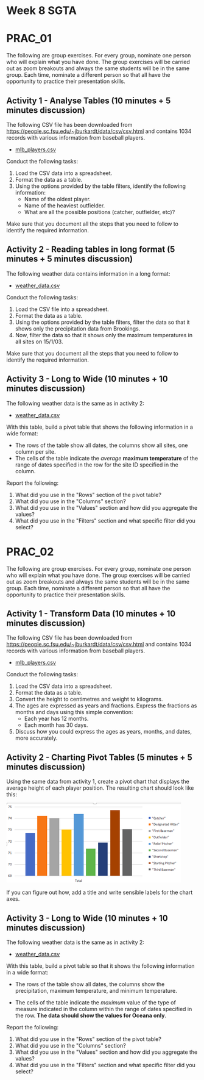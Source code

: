 # Week 8 SGTA
# PRAC_01

The following are group exercises. For every group, nominate one person who will explain what you have done. The group exercises will be carried out as zoom breakouts and always the same students will be in the same group. Each time, nominate a different person so that all have the opportunity to practice their presentation skills.


## Activity 1 - Analyse Tables (10 minutes + 5 minutes discussion)

The following CSV file has been downloaded from https://people.sc.fsu.edu/~jburkardt/data/csv/csv.html and contains 1034 records with various information from baseball players.

* [mlb_players.csv](mlb_players.csv)

Conduct the following tasks:

1. Load the CSV data into a spreadsheet.
2. Format the data as a table.
3. Using the options provided by the table filters, identify the following information:
    - Name of the oldest player.
    - Name of the heaviest outfielder.
    - What are all the possible positions (catcher, outfielder, etc)?

Make sure that you document all the steps that you need to follow to identify the required information.

## Activity 2 - Reading tables in long format (5 minutes + 5 minutes discussion)

The following weather data contains information in a long format:

* [weather_data.csv](weather_data.csv)

Conduct the following tasks:

1. Load the CSV file into a spreadsheet.
2. Format the data as a table.
3. Using the options provided by the table filters, filter the data so that it shows only the precipitation data from Brookings.
4. Now, filter the data so that it shows only the maximum temperatures in all sites on 15/1/03.

Make sure that you document all the steps that you need to follow to identify the required information.

## Activity 3 - Long to Wide (10 minutes + 10 minutes discussion)

The following weather data is the same as in activity 2:

* [weather_data.csv](weather_data.csv)

With this table, build a pivot table that shows the following information in a wide format:

* The rows of the table show all dates, the columns show all sites, one column per site.
* The cells of the table indicate the *average* **maximum temperature** of the range of dates specified in the row for the site ID specified in the column.

Report the following:
1. What did you use in the "Rows" section of the pivot table?
2. What did you use in the "Columns" section?
3. What did you use in the "Values" section and how did you aggregate the values?
4. What did you use in the "Filters" section and what specific filter did you select?

# PRAC_02
The following are group exercises. For every group, nominate one person who will explain what you have done. The group exercises will be carried out as zoom breakouts and always the same students will be in the same group. Each time, nominate a different person so that all have the opportunity to practice their presentation skills.

## Activity 1 - Transform Data (10 minutes + 10 minutes discussion)

The following CSV file has been downloaded from https://people.sc.fsu.edu/~jburkardt/data/csv/csv.html and contains 1034 records with various information from baseball players.

* [mlb_players.csv](mlb_players.csv)

Conduct the following tasks:

1. Load the CSV data into a spreadsheet.
2. Format the data as a table.
3. Convert the height to centimetres and weight to kilograms.
4. The ages are expressed as years and fractions. Express the fractions as months and days using this simple convention:
    * Each year has 12 months.
    * Each month has 30 days.
5. Discuss how you could express the ages as years, months, and dates, more accurately.

## Activity 2 - Charting Pivot Tables (5 minutes + 5 minutes discussion)

Using the same data from activity 1, create a pivot chart that displays the average height of each player position. The resulting chart should look like this:

![barchart.png](barchart.png)

If you can figure out how, add a title and write sensible labels for the chart axes.

## Activity 3 - Long to Wide (10 minutes + 10 minutes discussion)

The following weather data is the same as in activity 2:

* [weather_data.csv](weather_data.csv)

With this table, build a pivot table so that it shows the following information in a wide format:

* The rows of the table show all dates, the columns show the precipitation, maximum temperature, and minimum temperature.

* The cells of the table indicate the *maximum* value of the type of measure indicated in the column within the range of dates specified in the row. **The data should show the values for Oceana only**.

Report the following:
1. What did you use in the "Rows" section of the pivot table?
2. What did you use in the "Columns" section?
3. What did you use in the "Values" section and how did you aggregate the values?
4. What did you use in the "Filters" section and what specific filter did you select?


